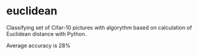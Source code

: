 # euclidean
Classifying set of Cifar-10 pictures with algorythm based on calculation of Euclidean distance with Python.

Average accuracy is 28%

